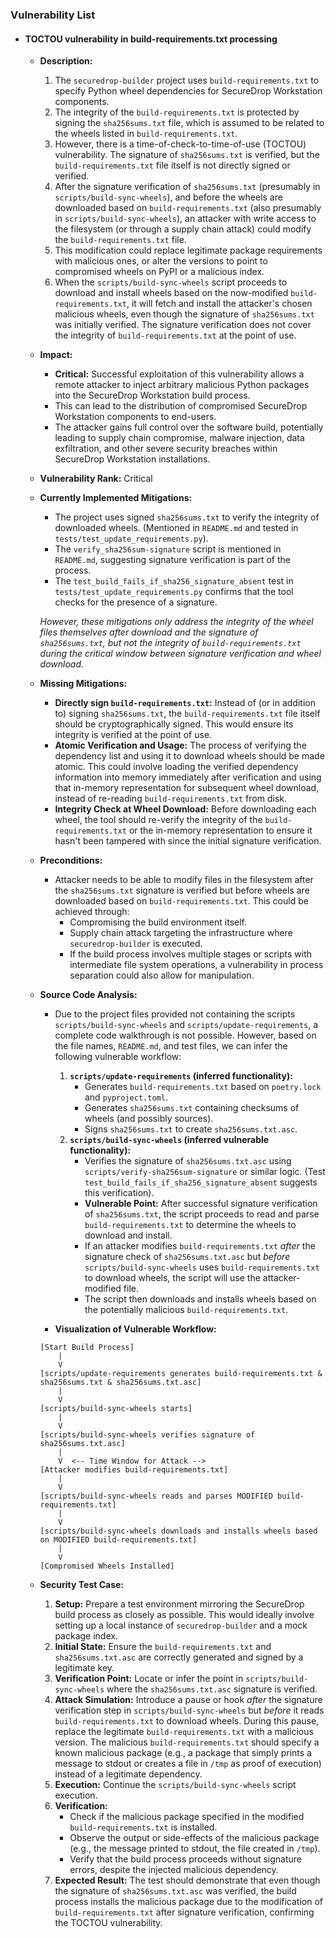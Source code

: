 ### Vulnerability List

*   #### TOCTOU vulnerability in build-requirements.txt processing

    *   **Description:**
        1.  The `securedrop-builder` project uses `build-requirements.txt` to specify Python wheel dependencies for SecureDrop Workstation components.
        2.  The integrity of the `build-requirements.txt` is protected by signing the `sha256sums.txt` file, which is assumed to be related to the wheels listed in `build-requirements.txt`.
        3.  However, there is a time-of-check-to-time-of-use (TOCTOU) vulnerability. The signature of `sha256sums.txt` is verified, but the `build-requirements.txt` file itself is not directly signed or verified.
        4.  After the signature verification of `sha256sums.txt` (presumably in `scripts/build-sync-wheels`), and before the wheels are downloaded based on `build-requirements.txt` (also presumably in `scripts/build-sync-wheels`), an attacker with write access to the filesystem (or through a supply chain attack) could modify the `build-requirements.txt` file.
        5.  This modification could replace legitimate package requirements with malicious ones, or alter the versions to point to compromised wheels on PyPI or a malicious index.
        6.  When the `scripts/build-sync-wheels` script proceeds to download and install wheels based on the now-modified `build-requirements.txt`, it will fetch and install the attacker's chosen malicious wheels, even though the signature of `sha256sums.txt` was initially verified. The signature verification does not cover the integrity of `build-requirements.txt` at the point of use.

    *   **Impact:**
        *   **Critical:** Successful exploitation of this vulnerability allows a remote attacker to inject arbitrary malicious Python packages into the SecureDrop Workstation build process.
        *   This can lead to the distribution of compromised SecureDrop Workstation components to end-users.
        *   The attacker gains full control over the software build, potentially leading to supply chain compromise, malware injection, data exfiltration, and other severe security breaches within SecureDrop Workstation installations.

    *   **Vulnerability Rank:** Critical

    *   **Currently Implemented Mitigations:**
        *   The project uses signed `sha256sums.txt` to verify the integrity of downloaded wheels. (Mentioned in `README.md` and tested in `tests/test_update_requirements.py`).
        *   The `verify_sha256sum-signature` script is mentioned in `README.md`, suggesting signature verification is part of the process.
        *   The `test_build_fails_if_sha256_signature_absent` test in `tests/test_update_requirements.py` confirms that the tool checks for the presence of a signature.

        *However, these mitigations only address the integrity of the wheel files themselves after download and the signature of `sha256sums.txt`, but not the integrity of `build-requirements.txt` during the critical window between signature verification and wheel download.*

    *   **Missing Mitigations:**
        *   **Directly sign `build-requirements.txt`:** Instead of (or in addition to) signing `sha256sums.txt`, the `build-requirements.txt` file itself should be cryptographically signed. This would ensure its integrity is verified at the point of use.
        *   **Atomic Verification and Usage:** The process of verifying the dependency list and using it to download wheels should be made atomic. This could involve loading the verified dependency information into memory immediately after verification and using that in-memory representation for subsequent wheel download, instead of re-reading `build-requirements.txt` from disk.
        *   **Integrity Check at Wheel Download:**  Before downloading each wheel, the tool should re-verify the integrity of the `build-requirements.txt` or the in-memory representation to ensure it hasn't been tampered with since the initial signature verification.

    *   **Preconditions:**
        *   Attacker needs to be able to modify files in the filesystem after the `sha256sums.txt` signature is verified but before wheels are downloaded based on `build-requirements.txt`. This could be achieved through:
            *   Compromising the build environment itself.
            *   Supply chain attack targeting the infrastructure where `securedrop-builder` is executed.
            *   If the build process involves multiple stages or scripts with intermediate file system operations, a vulnerability in process separation could also allow for manipulation.

    *   **Source Code Analysis:**
        *   Due to the project files provided not containing the scripts `scripts/build-sync-wheels` and `scripts/update-requirements`, a complete code walkthrough is not possible. However, based on the file names, `README.md`, and test files, we can infer the following vulnerable workflow:
            1.  **`scripts/update-requirements` (inferred functionality):**
                *   Generates `build-requirements.txt` based on `poetry.lock` and `pyproject.toml`.
                *   Generates `sha256sums.txt` containing checksums of wheels (and possibly sources).
                *   Signs `sha256sums.txt` to create `sha256sums.txt.asc`.
            2.  **`scripts/build-sync-wheels` (inferred vulnerable functionality):**
                *   Verifies the signature of `sha256sums.txt.asc` using `scripts/verify-sha256sum-signature` or similar logic. (Test `test_build_fails_if_sha256_signature_absent` suggests this verification).
                *   **Vulnerable Point:** After successful signature verification of `sha256sums.txt`, the script proceeds to read and parse `build-requirements.txt` to determine the wheels to download and install.
                *   If an attacker modifies `build-requirements.txt` *after* the signature check of `sha256sums.txt.asc` but *before* `scripts/build-sync-wheels` uses `build-requirements.txt` to download wheels, the script will use the attacker-modified file.
                *   The script then downloads and installs wheels based on the potentially malicious `build-requirements.txt`.

        *   **Visualization of Vulnerable Workflow:**

        ```
        [Start Build Process]
            |
            V
        [scripts/update-requirements generates build-requirements.txt & sha256sums.txt & sha256sums.txt.asc]
            |
            V
        [scripts/build-sync-wheels starts]
            |
            V
        [scripts/build-sync-wheels verifies signature of sha256sums.txt.asc]
            |
            V  <-- Time Window for Attack -->
        [Attacker modifies build-requirements.txt]
            |
            V
        [scripts/build-sync-wheels reads and parses MODIFIED build-requirements.txt]
            |
            V
        [scripts/build-sync-wheels downloads and installs wheels based on MODIFIED build-requirements.txt]
            |
            V
        [Compromised Wheels Installed]
        ```

    *   **Security Test Case:**
        1.  **Setup:** Prepare a test environment mirroring the SecureDrop build process as closely as possible. This would ideally involve setting up a local instance of `securedrop-builder` and a mock package index.
        2.  **Initial State:** Ensure the `build-requirements.txt` and `sha256sums.txt.asc` are correctly generated and signed by a legitimate key.
        3.  **Verification Point:** Locate or infer the point in `scripts/build-sync-wheels` where the `sha256sums.txt.asc` signature is verified.
        4.  **Attack Simulation:** Introduce a pause or hook *after* the signature verification step in `scripts/build-sync-wheels` but *before* it reads `build-requirements.txt` to download wheels. During this pause, replace the legitimate `build-requirements.txt` with a malicious version. The malicious `build-requirements.txt` should specify a known malicious package (e.g., a package that simply prints a message to stdout or creates a file in `/tmp` as proof of execution) instead of a legitimate dependency.
        5.  **Execution:** Continue the `scripts/build-sync-wheels` script execution.
        6.  **Verification:**
            *   Check if the malicious package specified in the modified `build-requirements.txt` is installed.
            *   Observe the output or side-effects of the malicious package (e.g., the message printed to stdout, the file created in `/tmp`).
            *   Verify that the build process proceeds without signature errors, despite the injected malicious dependency.
        7.  **Expected Result:** The test should demonstrate that even though the signature of `sha256sums.txt.asc` was verified, the build process installs the malicious package due to the modification of `build-requirements.txt` after signature verification, confirming the TOCTOU vulnerability.